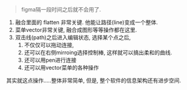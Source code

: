 > figma隔一段时间之后就不会用了.



1. 融合里面的 flatten 非常关键. 他能让路径(line)变成一个整体. 
2. 菜单vector非常关键, 融合成图形等等操作都在这里.
3. 双击线(path)之后进入编辑状态, 选择某个点之后, 
   1. 不仅仅可以拖动连接, 
   2. 还可以在右侧mirroing选择控制棒, 这样就可以搞出柔和的曲线.
   3. 还可以用pen进行连接
   4. 还可以用vector菜单的各种操作

其实就这点操作.....整体非常简单, 但是, 整个软件的信息架构还有进步空间. 
